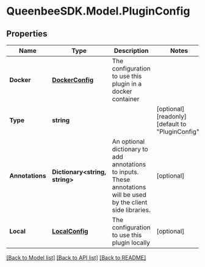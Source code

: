 
# QueenbeeSDK.Model.PluginConfig

## Properties

Name | Type | Description | Notes
------------ | ------------- | ------------- | -------------
**Docker** | [**DockerConfig**](DockerConfig.md) | The configuration to use this plugin in a docker container | 
**Type** | **string** |  | [optional] [readonly] [default to "PluginConfig"]
**Annotations** | **Dictionary&lt;string, string&gt;** | An optional dictionary to add annotations to inputs. These annotations will be used by the client side libraries. | [optional] 
**Local** | [**LocalConfig**](LocalConfig.md) | The configuration to use this plugin locally | [optional] 

[[Back to Model list]](../README.md#documentation-for-models)
[[Back to API list]](../README.md#documentation-for-api-endpoints)
[[Back to README]](../README.md)

